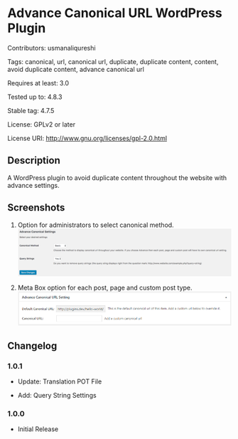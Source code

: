 # Advance Canonical URL WordPress Plugin

Contributors: usmanaliqureshi

Tags: canonical, url, canonical url, duplicate, duplicate content, content, avoid duplicate content, advance canonical url

Requires at least: 3.0

Tested up to: 4.8.3

Stable tag: 4.7.5

License: GPLv2 or later

License URI: http://www.gnu.org/licenses/gpl-2.0.html

## Description

A WordPress plugin to avoid duplicate content throughout the website with advance settings.

## Screenshots

1. Option for administrators to select canonical method.![Option for administrators to select canonical method.](https://raw.githubusercontent.com/usmanaliqureshi/advance-canonical-url/development/screenshot-1.png)

2. Meta Box option for each post, page and custom post type.![Meta Box option for each post, page and custom post type.](https://raw.githubusercontent.com/usmanaliqureshi/advance-canonical-url/development/screenshot-2.png)


## Changelog

### 1.0.1

* Update: Translation POT File

* Add: Query String Settings

### 1.0.0

* Initial Release
